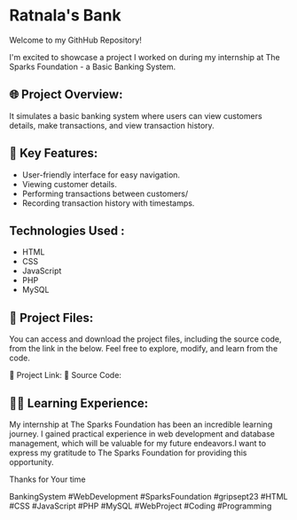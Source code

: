 # Ratnala's Bank

Welcome to my GithHub Repository! 

I'm excited to showcase a project I worked on during my internship at The Sparks Foundation - a Basic Banking System.

## 🌐 Project Overview:
It simulates a basic banking system where users can view customers details, make transactions, and view transaction history.

## 🚀 Key Features:
- User-friendly interface for easy navigation.
- Viewing customer details.
- Performing transactions between customers/
- Recording transaction history with timestamps.

## Technologies Used :
- HTML
-  CSS
-  JavaScript
-  PHP
-  MySQL
## 📁 Project Files:

You can access and download the project files, including the source code, from the link in the below. Feel free to explore, modify, and learn from the code.

🔗 Project Link: 
🔗 Source Code: 

## 👩‍💻 Learning Experience:

My internship at The Sparks Foundation has been an incredible learning journey. I gained practical experience in web development and database management, which will be valuable for my future endeavors.I want to express my gratitude to The Sparks Foundation for providing this opportunity.

Thanks for Your time

BankingSystem #WebDevelopment #SparksFoundation #gripsept23 #HTML #CSS #JavaScript #PHP #MySQL #WebProject #Coding #Programming
